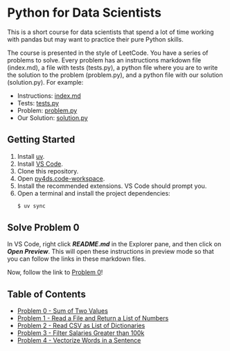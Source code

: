 # Python for Data Scientists

This is a short course for data scientists that spend a lot of time working with pandas but may want to practice their pure Python skills.

The course is presented in the style of LeetCode. You have a series of problems to solve. Every problem has an instructions markdown file (index.md), a file with tests (tests.py), a python file where you are to write the solution to the problem (problem.py), and a python file with our solution (solution.py). For example:

- Instructions: [index.md](p9893/index.md)
- Tests: [tests.py](p9893/tests.py)
- Problem: [problem.py](p9893/problem.py)
- Our Solution: [solution.py](p9893/solution.py)

## Getting Started

1. Install [uv](https://docs.astral.sh/uv/getting-started/installation/).
1. Install [VS Code](https://code.visualstudio.com/download).
1. Clone this repository.
1. Open [py4ds.code-workspace](py4ds.code-workspace).
1. Install the recommended extensions. VS Code should prompt you.
1. Open a terminal and install the project dependencies:
   ```sh
   $ uv sync
   ```

## Solve Problem 0

In VS Code, right click **_README.md_** in the Explorer pane, and then click on **_Open Preview_**. This will open these instructions in preview mode so that you can follow the links in these markdown files.

Now, follow the link to [Problem 0](p9893/index.md)!

## Table of Contents

- [Problem 0 - Sum of Two Values](./p9893/index.md)
- [Problem 1 - Read a File and Return a List of Numbers](./p6136/index.md)
- [Problem 2 - Read CSV as List of Dictionaries](./p6897/index.md)
- [Problem 3 - Filter Salaries Greater than 100k](./p7519/index.md)
- [Problem 4 - Vectorize Words in a Sentence](./p5564/index.md)
